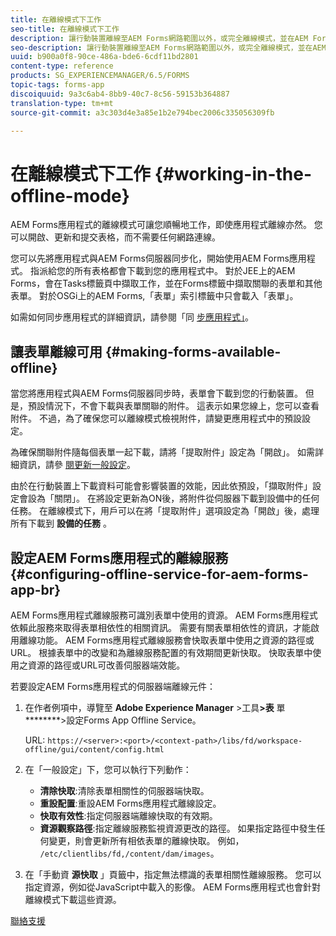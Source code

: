 ```yaml
---
title: 在離線模式下工作
seo-title: 在離線模式下工作
description: 讓行動裝置離線至AEM Forms網路範圍以外，或完全離線模式，並在AEM Forms應用程式上工作
seo-description: 讓行動裝置離線至AEM Forms網路範圍以外，或完全離線模式，並在AEM Forms應用程式上工作
uuid: b900a0f8-90ce-486a-bde6-6cdf11bd2801
content-type: reference
products: SG_EXPERIENCEMANAGER/6.5/FORMS
topic-tags: forms-app
discoiquuid: 9a3c6ab4-8bb9-40c7-8c56-59153b364887
translation-type: tm+mt
source-git-commit: a3c303d4e3a85e1b2e794bec2006c335056309fb

---
```



# 在離線模式下工作 {#working-in-the-offline-mode}

AEM Forms應用程式的離線模式可讓您順暢地工作，即使應用程式離線亦然。 您可以開啟、更新和提交表格，而不需要任何網路連線。

您可以先將應用程式與AEM Forms伺服器同步化，開始使用AEM Forms應用程式。 指派給您的所有表格都會下載到您的應用程式中。 對於JEE上的AEM Forms，會在Tasks標籤頁中擷取工作，並在Forms標籤中擷取關聯的表單和其他表單。 對於OSGi上的AEM Forms,「表單」索引標籤中只會載入「表單」。

如需如何同步應用程式的詳細資訊，請參閱「同 [步應用程式」](/help/forms/using/sync-app.md)。

## 讓表單離線可用 {#making-forms-available-offline}

當您將應用程式與AEM Forms伺服器同步時，表單會下載到您的行動裝置。 但是，預設情況下，不會下載與表單關聯的附件。 這表示如果您線上，您可以查看附件。 不過，為了確保您可以離線模式檢視附件，請變更應用程式中的預設設定。

為確保關聯附件隨每個表單一起下載，請將「提取附件」設定為「開啟」。 如需詳細資訊，請參 [閱更新一般設定](/help/forms/using/update-general-settings.md)。

由於在行動裝置上下載資料可能會影響裝置的效能，因此依預設，「擷取附件」設定會設為「關閉」。 在將設定更新為ON後，將附件從伺服器下載到設備中的任何任務。 在離線模式下，用戶可以在將「提取附件」選項設定為「開啟」後，處理所有下載到 **設備的任務** 。

## 設定AEM Forms應用程式的離線服務 {#configuring-offline-service-for-aem-forms-app-br}

AEM Forms應用程式離線服務可識別表單中使用的資源。 AEM Forms應用程式依賴此服務來取得表單相依性的相關資訊。 需要有關表單相依性的資訊，才能啟用離線功能。 AEM Forms應用程式離線服務會快取表單中使用之資源的路徑或URL。 根據表單中的改變和為離線服務配置的有效期間更新快取。 快取表單中使用之資源的路徑或URL可改善伺服器端效能。

若要設定AEM Forms應用程式的伺服器端離線元件：

1. 在作者例項中，導覽至 **Adobe Experience Manager** >工具&#x200B;**>表** 單 ********>設定Forms App Offline Service。

   URL: `https://<server>:<port>/<context-path>/libs/fd/workspace-offline/gui/content/config.html`

1. 在「一般設定」下，您可以執行下列動作：

   * **清除快取**:清除表單相關性的伺服器端快取。
   * **重設配置**:重設AEM Forms應用程式離線設定。
   * **快取有效性**:指定伺服器端離線快取的有效期。
   * **資源觀察路徑**:指定離線服務監視資源更改的路徑。 如果指定路徑中發生任何變更，則會更新所有相依表單的離線快取。 例如， `/etc/clientlibs/fd,/content/dam/images`。

1. 在「手動資 **源快取** 」頁籤中，指定無法標識的表單相關性離線服務。 您可以指定資源，例如從JavaScript中載入的影像。 AEM Forms應用程式也會針對離線模式下載這些資源。

[聯絡支援](https://www.adobe.com/account/sign-in.supportportal.html)
